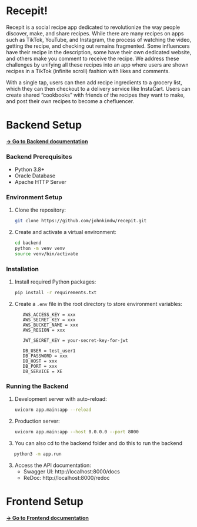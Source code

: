 
# Recepit!


Recepit is a social recipe app dedicated to revolutionize the way people discover, make, and share recipes. While there are many recipes on apps such as TikTok, YouTube, and Instagram, the process of watching the video, getting the recipe, and checking out remains fragmented. Some influencers have their recipe in the description, some have their own dedicated website, and others make you comment to receive the recipe. We address these challenges by unifying all these recipes into an app where users are shown recipes in a TikTok (infinite scroll) fashion with likes and comments. 

With a single tap, users can then add recipe ingredients to a grocery list, which they can then checkout to a delivery service like InstaCart. Users can create shared “cookbooks” with friends of the recipes they want to make, and post their own recipes to become a chefluencer.

# Backend Setup
**[→ Go to Backend documentation](./backend/README.md)**
### Backend Prerequisites
- Python 3.8+
- Oracle Database
- Apache HTTP Server

### Environment Setup
1. Clone the repository:
   ```bash
   git clone https://github.com/johnkimdw/recepit.git
   ```

2. Create and activate a virtual environment:
   ```bash
   cd backend
   python -m venv venv
   source venv/bin/activate
   ```

### Installation
1. Install required Python packages:
   ```bash
   pip install -r requirements.txt
   ```


2. Create a `.env` file in the root directory to store environment variables:
   ```
      AWS_ACCESS_KEY = xxx
      AWS_SECRET_KEY = xxx
      AWS_BUCKET_NAME = xxx
      AWS_REGION = xxx

      JWT_SECRET_KEY = your-secret-key-for-jwt

      DB_USER = test_user1
      DB_PASSWORD = xxx
      DB_HOST = xxx
      DB_PORT = xxx
      DB_SERVICE = XE
   ```

### Running the Backend
1. Development server with auto-reload:
   ```bash
   uvicorn app.main:app --reload
   ```
   
2. Production server:
   ```bash
   uvicorn app.main:app --host 0.0.0.0 --port 8000
   ```

3. You can also cd to the backend folder and do this to run the backend
```bash
   python3 -m app.run
```

3. Access the API documentation:
   - Swagger UI: http://localhost:8000/docs
   - ReDoc: http://localhost:8000/redoc

# Frontend Setup
**[→ Go to Frontend documentation](./mobile/README.md)**

